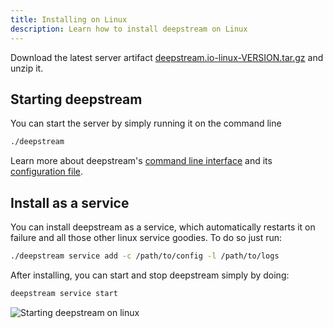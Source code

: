 ```yaml
---
title: Installing on Linux
description: Learn how to install deepstream on Linux
---
```


Download the latest server artifact [deepstream.io-linux-VERSION.tar.gz](https://github.com/deepstreamIO/deepstream.io/releases) and unzip it.

## Starting deepstream
You can start the server by simply running it on the command line

```bash
./deepstream
```

Learn more about deepstream's [command line interface](/docs/server/command-line-interface/) and its [configuration file](/docs/server/configuration/).

## Install as a service

You can install deepstream as a service, which automatically restarts it on failure and all those other linux service
goodies. To do so just run:

```bash
./deepstream service add -c /path/to/config -l /path/to/logs
```

After installing, you can start and stop deepstream simply by doing:

```bash
deepstream service start
```

![Starting deepstream on linux](../deepstream-v4.png)

